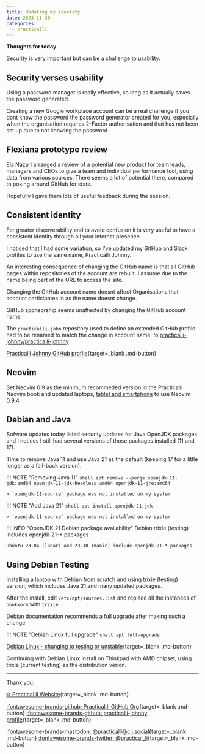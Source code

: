 ```yaml
---
title: Updating my identity
date: 2023-11-30
categories:
  - practicalli
---
```


**Thoughts for today**

Security is very important but can be a challenge to usability.

<!-- more -->

## Security verses usability

Using a password manager is really effective, so long as it actually saves the password generated.

Creating a new Google workplace account can be a real challenge if you dont know the password the password generator created for you, especially when the organisation requires 2-Factor authorisation and that has not been set up due to not knowing the password.


## Flexiana prototype review

Ela Nazari arranged a review of a potential new product for team leads, managers and CEOs to give a team and individual performance tool, using data from various sources.  There seems a lot of potential there, compared to poking around GitHub for stats.

Hopefully I gave them lots of useful feedback during the session.


## Consistent identity

For greater discoverability and to avoid confusion it is very useful to have a consistent identity through all your internet presence.

I noticed that I had some variation, so I've updated my GitHub and Slack profiles to use the same name, Practicalli Johnny.

An interesting consequence of changing the GitHub name is that all GitHub pages within repositories of the account are rebuilt.  I assume due to the name being part of the URL to access the site.

Changing the GitHub account name doesnt affect Organisations that account participates in as the name doesnt change.

GitHub sponsorship seems unaffected by changing the GitHub account name.

The `practicalli-john` repository used to define an extended GitHub profile had to be renamed to match the change in account name, to [practicalli-johnny/practicalli-johnny](https://github.com/practicalli-johnny/practicalli-johnny)

[Practicalli Johnny GitHub profile](https://github.com/practicalli-johnny){target=_blank .md-button}


## Neovim

Set Neovim 0.9 as the minimum recommeded version in the Practicalli Neovim book and updated laptops, [tablet and smartphone](https://practical.li/neovim/termux/) to use Neovim 0.9.4


## Debian and Java

Sofware updates today listed security updates for Java OpenJDK packages and I notices I still had several versions of those packages installed (11 and 17).

Time to remove Java 11 and use Java 21 as the default (keeping 17 for a little longer as a fall-back version).

!!! NOTE "Removing Java 11"
    ```shell
    apt remove --purge openjdk-11-jdk:amd64 openjdk-11-jdk-headless:amd64 openjdk-11-jre:amd64
    ```

    > `openjdk-11-source` package was not installed on my system


!!! NOTE "Add Java 21"
    ```shell
    apt install openjdk-21-jdk
    ```

    > `openjdk-11-source` package was not installed on my system

!!! INFO "OpenJDK 21 Debian package availability"
    Debian trixie (testing) includes openjdk-21-* packages

    Ubuntu 23.04 (lunar) and 23.10 (manic) include openjdk-21-* packages


## Using Debian Testing

Installing a laptop with Debian from scratch and using trixie (testing) version, which includes Java 21 and many updated packages.

After the install, edit `/etc/apt/sources.list` and replace all the instances of `bookworm` with `trixie`

Debian documentation recommends a full upgrade after making such a change

!!! NOTE "Debian Linux full upgrade"
    ```shell
    apt full-upgrade
    ```

[Debian Linux - changing to testing or unstable](https://www.debian.org/doc/manuals/debian-faq/choosing.en.html#s3.1.11){target=_blank .md-button}

Continuing with Debian Linux install on Thinkpad with AMD chipset, using trixie (current testing) as the distribution verion.

---
Thank you.

[:globe_with_meridians: Practical.li Website](https://practical.li){target=_blank .md-button}

[:fontawesome-brands-github: Practical.li GitHub Org](https://github.com/practicalli){target=_blank .md-button}
[:fontawesome-brands-github: practicalli-johnny profile](https://github.com/practicalli-johnny){target=_blank .md-button}

[:fontawesome-brands-mastodon: @practicalli@clj.social](https://clj.social/@practicalli){target=_blank .md-button}
[:fontawesome-brands-twitter: @practical_li](https://twitter.com/practcial_li){target=_blank .md-button}
